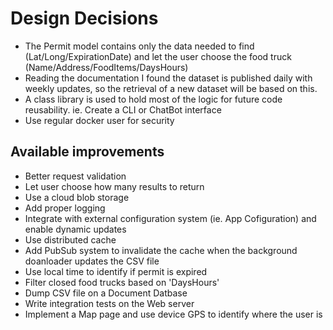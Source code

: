 # Design Decisions

- The Permit model contains only the data needed to find (Lat/Long/ExpirationDate) and let the user choose the food truck (Name/Address/FoodItems/DaysHours)
- Reading the documentation I found the dataset is published daily with weekly updates, so the retrieval of a new dataset will be based on this.
- A class library is used to hold most of the logic for future code reusability. ie. Create a CLI or ChatBot interface
- Use regular docker user for security

## Available improvements

- Better request validation
- Let user choose how many results to return
- Use a cloud blob storage
- Add proper logging
- Integrate with external configuration system (ie. App Cofiguration) and enable dynamic updates
- Use distributed cache
- Add PubSub system to invalidate the cache when the background doanloader updates the CSV file
- Use local time to identify if permit is expired
- Filter closed food trucks based on 'DaysHours'
- Dump CSV file on a Document Datbase
- Write integration tests on the Web server
- Implement a Map page and use device GPS to identify where the user is